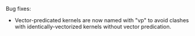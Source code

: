 Bug fixes:

* Vector-predicated kernels are now named with "vp" to avoid clashes with
  identically-vectorized kernels without vector predication.
